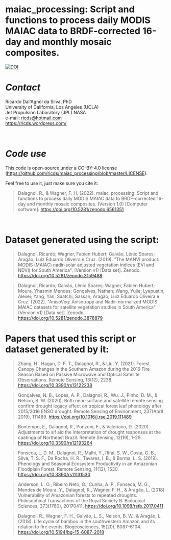 # maiac_processing: Script and functions to process daily MODIS MAIAC data to BRDF-corrected 16-day and monthly mosaic composites.

[![DOI](https://zenodo.org/badge/DOI/10.5281/zenodo.6561351.svg)](https://doi.org/10.5281/zenodo.6561351)

# *Contact*
Ricardo Dal'Agnol da Silva, PhD<br>
University of California, Los Angeles (UCLA)<br>
Jet Propulsion Laboratory (JPL) NASA<br>
e-mail: ricds@hotmail.com<br>
https://ricds.wordpress.com/<br>

<BR>

# *Code use*
This code is open-source under a CC-BY-4.0 license (https://github.com/ricds/maiac_processing/blob/master/LICENSE).

Feel free to use it, just make sure you cite it:

> Dalagnol, R., & Wagner, F. H. (2022). maiac_processing: Script and functions to process daily MODIS MAIAC data to BRDF-corrected 16-day and monthly mosaic composites. (Version 1.0) [Computer software]. https://doi.org/10.5281/zenodo.6561351 
  
  
<BR>

# Dataset generated using the script:
> Dalagnol, Ricardo; Wagner, Fabien Hubert; Galvão, Lênio Soares; Aragão, Luiz Eduardo Oliveira e Cruz. (2019). "The MANVI product: MODIS (MAIAC) nadir-solar adjusted vegetation indices (EVI and NDVI) for South America". (Version v1) [Data set]. Zenodo. https://doi.org/10.5281/zenodo.3159488
  
> Dalagnol, Ricardo; Galvão, Lênio Soares; Wagner, Fabien Hubert; Moura, Yhasmin Mendes; Gonçalves, Nathan; Wang, Yujie; Lyapustin, Alexei; Yang, Yan; Saatchi, Sassan; Aragão, Luiz Eduardo Oliveira e Cruz. (2022). "AnisoVeg: Anisotropy and Nadir-normalized MODIS MAIAC datasets for satellite vegetation studies in South America". (Version v1) [Data set]. Zenodo. https://doi.org/10.5281/zenodo.3878879
  
# Papers that used this script or dataset generated by it:
> Zhang, H., Hagan, D. F. T., Dalagnol, R., & Liu, Y. (2021). Forest Canopy Changes in the Southern Amazon during the 2019 Fire Season Based on Passive Microwave and Optical Satellite Observations. Remote Sensing, 13(12), 2238. https://doi.org/10.3390/rs13122238

> Gonçalves, N. B., Lopes, A. P., Dalagnol, R., Wu, J., Pinho, D. M., & Nelson, B. W. (2020). Both near-surface and satellite remote sensing confirm drought legacy effect on tropical forest leaf phenology after 2015/2016 ENSO drought. Remote Sensing of Environment, 237(April 2019), 111489. https://doi.org/10.1016/j.rse.2019.111489

> Bontempo, E., Dalagnol, R., Ponzoni, F., & Valeriano, D. (2020). Adjustments to sif aid the interpretation of drought responses at the caatinga of Northeast Brazil. Remote Sensing, 12(19), 1–29. https://doi.org/10.3390/rs12193264

> Fonseca, L. D. M., Dalagnol, R., Malhi, Y., Rifai, S. W., Costa, G. B., Silva, T. S. F., Da Rocha, H. R., Tavares, I. B., & Borma, L. S. (2019). Phenology and Seasonal Ecosystem Productivity in an Amazonian Floodplain Forest. Remote Sensing, 11(13), 1530. https://doi.org/10.3390/rs11131530

> Anderson, L. O., Ribeiro Neto, G., Cunha, A. P., Fonseca, M. G., Mendes de Moura, Y., Dalagnol, R., Wagner, F. H., & Aragão, L. (2018). Vulnerability of Amazonian forests to repeated droughts. Philosophical Transactions of the Royal Society B: Biological Sciences, 373(1760), 20170411. https://doi.org/10.1098/rstb.2017.0411

> Dalagnol, R., Wagner, F. H., Galvão, L. S., Nelson, B. W., & Aragão, L. (2018). Life cycle of bamboo in the southwestern Amazon and its relation to fire events. Biogeosciences, 15(20), 6087–6104. https://doi.org/10.5194/bg-15-6087-2018

